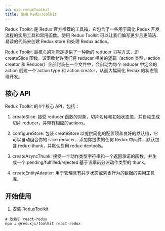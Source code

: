 ```yaml
---
id: use-reduxToolkit
title: 使用 ReduxToolkit
---
```


Redux Toolkit 是 Redux 官方推荐的工具箱，它包含了一些用于简化 Redux 开发流程的实用工具和常用函数。使用 Redux Toolkit 可以让我们编写更少且更简洁、易读的代码来创建 Redux store 和处理 Redux action。

Redux Toolkit 最核心的功能是提供了一种新的 reducer 书写方式，即 createSlice 函数，该函数允许我们将 reducer 相关的逻辑（action 类型，action creator 和 Reducer）全部封装在一个文件中，会自动为每个 reducer 中定义的 action 创建一个 action type 和 action creator，从而大幅简化 Redux 的状态管理开发。

## 核心 API

Redux Toolkit 的4个核心 API，包括：

1. createSlice: 接受 reducer 函数的对象，切片名称和初始状态值，并自动生成切片 reducer，并带有相应的actions。
   
2. configureStore: 包装 createStore 以提供简化的配置项和良好的默认值，它可以自动组合你的 slice reducer，添加你提供的任何 Redux 中间件，默认包含 redux-thunk，并默认启用 redux-devtools。
   
3. createAsyncThunk: 接受一个动作类型字符串和一个返回承诺的函数，并生成一个 pending/fulfilled/rejected 基于该承诺分派动作类型的 thunk。
   
4. createEntityAdapter: 用于管理具有共享状态或列表行为的数据的实用工具库。

## 开始使用

1. 安装 ReduxToolkit

```shell
# 依赖于 react-redux
npm i @reduxjs/toolkit react-redux
```




